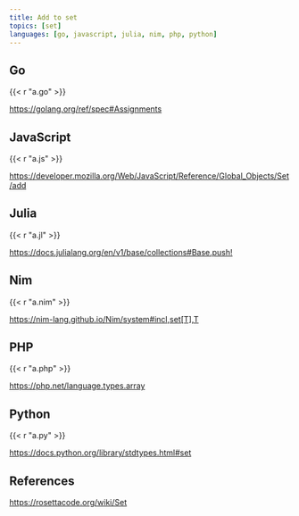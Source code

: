 ```yaml
---
title: Add to set
topics: [set]
languages: [go, javascript, julia, nim, php, python]
---
```


## Go

{{< r "a.go" >}}

<https://golang.org/ref/spec#Assignments>

## JavaScript

{{< r "a.js" >}}

<https://developer.mozilla.org/Web/JavaScript/Reference/Global_Objects/Set/add>

## Julia

{{< r "a.jl" >}}

<https://docs.julialang.org/en/v1/base/collections#Base.push!>

## Nim

{{< r "a.nim" >}}

<https://nim-lang.github.io/Nim/system#incl,set[T],T>

## PHP

{{< r "a.php" >}}

<https://php.net/language.types.array>

## Python

{{< r "a.py" >}}

<https://docs.python.org/library/stdtypes.html#set>

## References

<https://rosettacode.org/wiki/Set>
